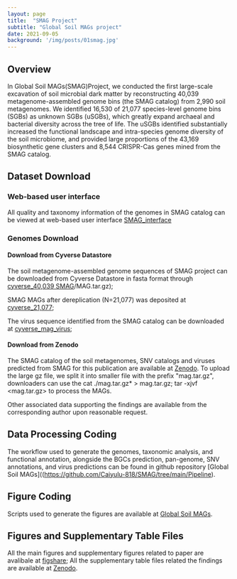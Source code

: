 ```yaml
---
layout: page
title:  "SMAG Project"
subtitle: "Global Soil MAGs project"
date: 2021-09-05  
background: '/img/posts/01smag.jpg'
---
```


## Overview

In Global Soil MAGs(SMAG)Project, we conducted the first large-scale excavation of soil microbial dark matter by reconstructing 40,039 metagenome-assembled genome bins (the SMAG catalog) from 2,990 soil metagenomes. We identified 16,530 of 21,077 species-level genome bins (SGBs) as unknown SGBs (uSGBs), which greatly expand archaeal and bacterial diversity across the tree of life. The uSGBs identified substantially increased the functional landscape and intra-species genome diversity of the soil microbiome, and provided large proportions of the 43,169 biosynthetic gene clusters and 8,544 CRISPR-Cas genes mined from the SMAG catalog.

## Dataset Download

### Web-based user interface
All quality and taxonomy information of the genomes in SMAG catalog can be viewed at web-based user interface [SMAG_interface]()

### Genomes Download

#### Download from Cyverse Datastore
The soil metagenome-assembled genome sequences of SMAG project can be downloaded from Cyverse Datastore in fasta format through [cyverse_40,039 SMAG](https://data.cyverse.org/dav-anon/iplant/home/lucyzju/Caiyu_SMAG_catalog_2023)/MAG.tar.gz);

SMAG MAGs after dereplication (N=21,077) was deposited at [cyverse_21,077](https://data.cyverse.org/dav-anon/iplant/home/lucyzju/Caiyu_SMAG_catalog_2023/MAGdrep.tar.gz);

The virus sequence identified from the SMAG catalog can be downloaded at [cyverse_mag_virus](https://data.cyverse.org/dav-anon/iplant/home/lucyzju/Caiyu_SMAG_catalog_2023/magvirus.fa);

#### Download from Zenodo
The SMAG catalog of the soil metagenomes, SNV catalogs and viruses predicted from SMAG for this publication are available at [Zenodo](https://doi.org/10.5281/zenodo.7941562). To upload the large gz file, we split it into smaller file with the prefix "mag.tar.gz", downloaders can use the cat ./mag.tar.gz* > mag.tar.gz; tar -xjvf <mag.tar.gz> to process the MAGs.


Other associated data supporting the findings are available from the corresponding author upon reasonable request.

## Data Processing Coding

The workflow used to generate the genomes, taxonomic analysis, and functional annotation, alongside the BGCs prediction, pan-genome, SNV annotations, and virus predictions can be found in github repository [Global Soil MAGs]((https://github.com/Caiyulu-818/SMAG/tree/main/Pipeline).

## Figure Coding

Scripts used to generate the figures are available at [Global Soil MAGs](https://github.com/Caiyulu-818/SMAG/tree/main/scripts).

## Figures and Supplementary Table Files 
All the main figures and supplementary figures related to paper are avalibale at [figshare](https://figshare.com/articles/figure/Soil_microbial_dark_matter_explored_from_genome-resolved_metagenomics/22126199);
All the supplementary table files related the findings are available at [Zenodo](https://doi.org/10.5281/zenodo.7941562).
